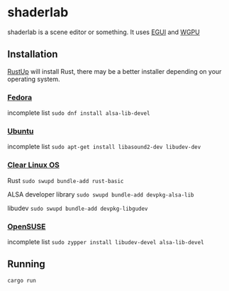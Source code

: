 # shaderlab
shaderlab is a scene editor or something. It uses [EGUI](https://github.com/emilk/egui) and [WGPU](https://github.com/gfx-rs/wgpu)

## Installation
[RustUp](https://www.rust-lang.org/tools/install) will install Rust, there may be a better installer depending on your operating system.

### [Fedora](https://getfedora.org/)
incomplete list
`sudo dnf install alsa-lib-devel`

### [Ubuntu](https://ubuntu.com/)
incomplete list
`sudo apt-get install libasound2-dev libudev-dev`

### [Clear Linux OS](https://clearlinux.org/)

Rust
`sudo swupd bundle-add rust-basic`

ALSA developer library
`sudo swupd bundle-add devpkg-alsa-lib`

libudev
`sudo swupd bundle-add devpkg-libgudev`

### [OpenSUSE](https://www.opensuse.org/)
incomplete list
`sudo zypper install libudev-devel alsa-lib-devel`

## Running

`cargo run`
